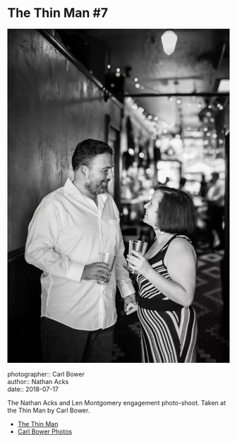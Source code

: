 # The Thin Man #7

![Nathan and Len standing in the back hallway of the Thin Man](assets/2018-07-17-set-1-the-thin-man-07.webp)

photographer:: Carl Bower  
author:: Nathan Acks  
date:: 2018-07-17

The Nathan Acks and Len Montgomery engagement photo-shoot. Taken at the Thin Man by Carl Bower.

* [The Thin Man](http://www.thinmantavern.com)
* [Carl Bower Photos](https://carlbowerphotos.com)
